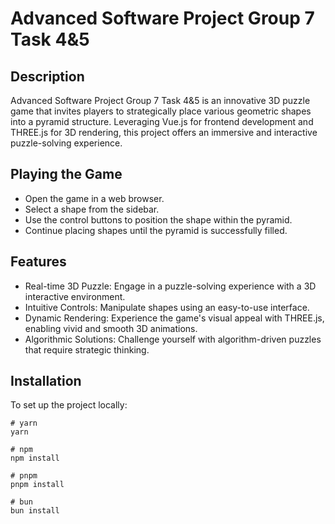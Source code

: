 # Advanced Software Project Group 7 Task 4&5

## Description
Advanced Software Project Group 7 Task 4&5 is an innovative 3D puzzle game that invites players to strategically place various geometric shapes into a pyramid structure. Leveraging Vue.js for frontend development and THREE.js for 3D rendering, this project offers an immersive and interactive puzzle-solving experience.


## Playing the Game
- Open the game in a web browser.
- Select a shape from the sidebar.
- Use the control buttons to position the shape within the pyramid.
- Continue placing shapes until the pyramid is successfully filled.

## Features
- Real-time 3D Puzzle: Engage in a puzzle-solving experience with a 3D interactive environment.
- Intuitive Controls: Manipulate shapes using an easy-to-use interface.
- Dynamic Rendering: Experience the game's visual appeal with THREE.js, enabling vivid and smooth 3D animations.
- Algorithmic Solutions: Challenge yourself with algorithm-driven puzzles that require strategic thinking.

## Installation

To set up the project locally:

```
# yarn
yarn

# npm
npm install

# pnpm
pnpm install

# bun
bun install
```
